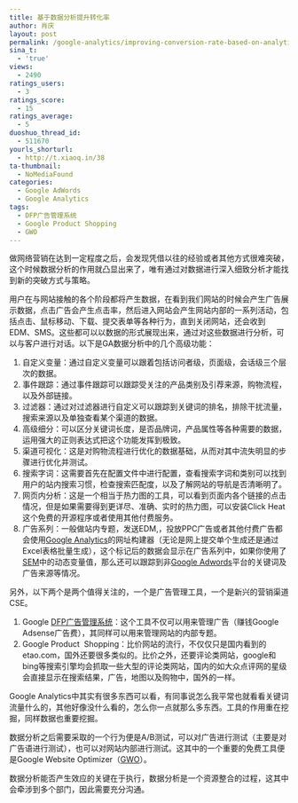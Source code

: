 ```yaml
---
title: 基于数据分析提升转化率
author: 肖庆
layout: post
permalink: /google-analytics/improving-conversion-rate-based-on-analytics/
sina_t:
  - 'true'
views:
  - 2490
ratings_users:
  - 3
ratings_score:
  - 15
ratings_average:
  - 5
duoshuo_thread_id:
  - 511670
yourls_shorturl:
  - http://t.xiaoq.in/38
ta-thumbnail:
  - NoMediaFound
categories:
  - Google AdWords
  - Google Analytics
tags:
  - DFP广告管理系统
  - Google Product Shopping
  - GWO
---
```

<p align="left">
  做网络营销在达到一定程度之后，会发现凭借以往的经验或者其他方式很难突破，这个时候数据分析的作用就凸显出来了，唯有通过对数据进行深入细致分析才能找到新的突破方式与策略。
</p>

<p align="left">
  用户在与网站接触的各个阶段都将产生数据，在看到我们网站的时候会产生广告展示数据，点击广告会产生点击率，然后进入网站会产生网站内部的一系列活动，包括点击、鼠标移动、下载、提交表单等各种行为，直到关闭网站，还会收到EDM、SMS。这些都可以以数据的形式展现出来，通过对这些数据进行分析，可以与客户进行对话。以下是GA数据分析中的几个高级功能：
</p>

1.  自定义变量：通过自定义变量可以跟着包括访问者级，页面级，会话级三个层次的数据。
2.  事件跟踪：通过事件跟踪可以跟踪受关注的产品类别及引荐来源，购物流程，以及外部链接。
3.  过滤器：通过对过滤器进行自定义可以跟踪到关键词的排名，排除干扰流量，搜索来源以及单独查看某个渠道的数据。
4.  高级细分：可以区分关键词长度，是否品牌词，产品属性等各种需要的数据，运用强大的正则表达式把这个功能发挥到极致。
5.  渠道可视化：这是对购物流程进行优化的数据基础，从而对其中流失明显的步骤进行优化并测试。
6.  搜索字词：这需要首先在配置文件中进行配置，查看搜索字词和类别可以找到用户的站内搜索习惯，检查搜索匹配度，以及了解网站的导航是否清晰明了。
7.  网页内分析：这是一个相当于热力图的工具，可以看到页面内各个链接的点击情况，但是如果需要得到更详尽、准确、实时的热力图，可以安装Click Heat这个免费的开源程序或者使用其他付费服务。
8.  广告系列：一般做站内专题，发送EDM,，投放PPC广告或者其他付费广告都会使用<span class='wp_keywordlink'><a href="http://blog.xiaoq.in/google-analytics/" title="Google Analytics" target="_blank">Google Analytics</a></span>的网址构建器（无论是网上提交单个生成还是通过Excel表格批量生成），这个标记后的数据会显示在广告系列中，如果你使用了<span class='wp_keywordlink'><a href="http://blog.xiaoq.in/sem/" title="SEM搜索引擎营销" target="_blank">SEM</a></span>中的动态变量值，那么还可以跟踪到非<span class='wp_keywordlink'><a href="http://blog.xiaoq.in/google-adwords/" title="Google Adwords" target="_blank">Google Adwords</a></span>平台的关键词及广告来源等情况。

<p align="left">
  另外，以下两个是两个值得关注的，一个是广告管理工具，一个是新兴的营销渠道CSE。
</p>

1.  Google <span class='wp_keywordlink_affiliate'><a href="http://blog.xiaoq.in/tag/dfp%e5%b9%bf%e5%91%8a%e7%ae%a1%e7%90%86%e7%b3%bb%e7%bb%9f/" title="查看DFP广告管理系统中的全部文章" target="_blank">DFP广告管理系统</a></span>：这个工具不仅可以用来管理广告（赚钱Google Adsense广告费），其同样可以用来管理网站的内部专题。
2.  Google Product  Shopping：比价网站的流行，不仅仅只是国内看到的etao.com，国外还要很多类似的。比价之外，还要评论类网站，google和bing等搜索引擎均会抓取一些大型的评论类网站，国内的如大众点评网的星级会直接显示在搜索结果，广告，地图以及购物中，国外的一样。

<p align="left">
  Google Analytics中其实有很多东西可以看，有同事说怎么我平常也就看看关键词流量什么的，其他好像没什么看的，怎么你一点就那么多东西。工具的作用重在挖掘，同样数据也重要挖掘。
</p>

<p align="left">
  数据分析之后需要采取的一个行为便是A/B测试，可以对广告进行测试（主要是对广告语进行测试），也可以对网站内部进行测试。这其中的一个重要的免费工具便是Google Website Optimizer（<span class='wp_keywordlink_affiliate'><a href="http://blog.xiaoq.in/tag/gwo/" title="查看GWO中的全部文章" target="_blank">GWO</a></span>）。
</p>

<p align="left">
  数据分析能否产生效应的关键在于执行，数据分析是一个资源整合的过程，这其中会牵涉到多个部门，因此需要充分沟通。
</p>